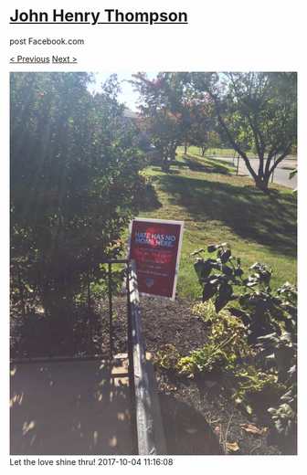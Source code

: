 # [John Henry Thompson](../README.md)
post Facebook.com

[< Previous](2017-10-04-1.md) [Next >](2017-10-04-3.md)

[![](../media/2017-10-04/Timeline-Photos-Let-the-love-shine-thru.jpg)](../README.md)
Let the love shine thru!
2017-10-04 11:16:08
